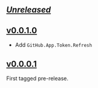 ## [_Unreleased_](https://github.com/freckle/github-app-token/compare/v0.0.1.1...main)

## [v0.0.1.0](https://github.com/freckle/github-app-token/tree/v0.0.1.1)

- Add `GitHub.App.Token.Refresh`

## [v0.0.0.1](https://github.com/freckle/github-app-token/tree/v0.0.0.1)

First tagged pre-release.
